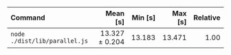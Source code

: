 | Command | Mean [s] | Min [s] | Max [s] | Relative |
|:---|---:|---:|---:|---:|
| `node ./dist/lib/parallel.js` | 13.327 ± 0.204 | 13.183 | 13.471 | 1.00 |
